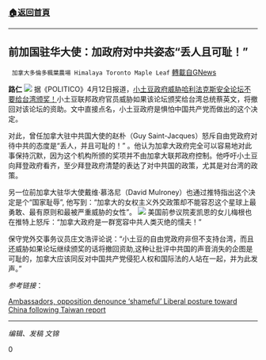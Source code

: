 ###  [:house:返回首頁](https://github.com/ourhimalayas/txt)
---

## 前加国驻华大使：加政府对中共姿态“丢人且可耻！”
` 加拿大多倫多楓葉農場 Himalaya Toronto Maple Leaf` [轉載自GNews](https://gnews.org/zh-hans/1086126/)

**路仁**
![]()![](https://gnews.org/wp-content/uploads/2021/04/地瓜土豆的故事.png)
据《POLITICO》4月12日报道，[小土豆政府威胁哈利法克斯安全论坛不要给台湾颁奖！](https://www.politico.com/news/2021/04/11/trudeau-hailfax-security-forum-taiwan-480722)小土豆联邦政府官员威胁如果该论坛颁奖给台湾总统蔡英文，将撤回对该论坛的资助。文中直接点名，小土豆政府是惧怕中国共产党而做出的这个决定。

对此，曾任加拿大驻中共国大使的赵朴（Guy Saint-Jacques）怒斥自由党政府对待中共的态度是“丢人，并且可耻的！” 。他认为加拿大政府完全可以容易地对此事保持沉默，因为这个机构所颁的奖项并不由加拿大联邦政府控制。他呼吁小土豆向拜登政府看齐，至少拜登政府清楚的表达了对中共国的政策，尤其是对台湾的政策。

另一位前加拿大驻华大使戴维·慕洛尼（David Mulroney）也通过推特指出这个决定是个“国家耻辱”, 他写到：“加拿大的女权主义外交政策却不能容忍这个星球上最勇敢、最有原则和最被严重威胁的女性”。
![]()![](https://gnews.org/wp-content/uploads/2021/04/David.jpg)
美国前参议院麦凯恩的女儿梅根也在推特上怒斥：“加拿大政府是一群宽容中共人类灭绝的懦夫！”

保守党外交事务议员庄文浩评论说：“小土豆的自由党政府非但不支持台湾，而且还威胁如果论坛继续颁奖的话将撤回资助,这种让批评中共国的声音消失的企图是可耻的，加拿大应该同反对中国共产党侵犯人权和国际法的人站在一起，并为此发声。”

*参考链接*：

[Ambassadors, opposition denounce ‘shameful’ Liberal posture toward China following Taiwan report](https://nationalpost.com/news/politics/ambassadors-opposition-denounce-shameful-liberal-posture-toward-china-following-taiwan-report)

* * *

*编辑、发稿 文锦*

0
